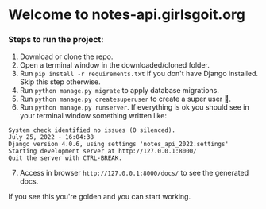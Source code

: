 # Welcome to notes-api.girlsgoit.org

### Steps to run the project:
1. Download or clone the repo.
2. Open a terminal window in the downloaded/cloned folder.
3. Run `pip install -r requirements.txt` if you don't have Django installed. Skip this step otherwise.
4. Run `python manage.py migrate` to apply database migrations.
5. Run `python manage.py createsuperuser` to create a super user 🦸.
6. Run `python manage.py runserver`. If everything is ok you should see in your terminal window something written like:

```
System check identified no issues (0 silenced).
July 25, 2022 - 16:04:38
Django version 4.0.6, using settings 'notes_api_2022.settings'
Starting development server at http://127.0.0.1:8000/
Quit the server with CTRL-BREAK.
```

7. Access in browser `http://127.0.0.1:8000/docs/` to see the generated docs.

If you see this you're golden and you can start working.